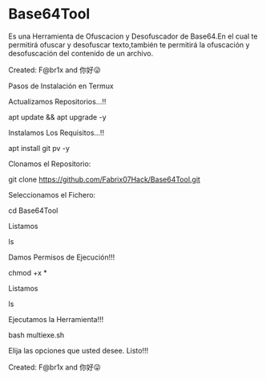 # Base64Tool
Es una Herramienta de Ofuscacion y Desofuscador de Base64.En el cual te permitirá ofuscar y desofuscar texto,también te permitirá la ofuscación y desofuscación del contenido de un archivo. 

 Created: F@br1x and 你好😜


Pasos de Instalación en Termux


Actualizamos Repositorios...!!


apt update && apt upgrade -y


Instalamos Los Requisitos...!!


apt install git pv -y


Clonamos el Repositorio:


git clone https://github.com/Fabrix07Hack/Base64Tool.git 


Seleccionamos el Fichero:


cd Base64Tool


Listamos


ls


Damos Permisos de Ejecución!!!


chmod +x *


Listamos


ls


Ejecutamos la Herramienta!!!


bash multiexe.sh


Elija las opciones que usted desee.
Listo!!!



Created: F@br1x and 你好😜
